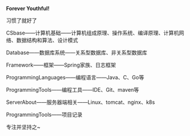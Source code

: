 **Forever Youthful!**

习惯了就好了

CSbase——计算机基础——计算机组成原理、操作系统、编译原理、计算机网络、数据结构和算法、设计模式

Database——数据库系统——关系型数据库、非关系型数据库

Framework——框架——Spring家族、日志框架

ProgrammingLanguages——编程语言——Java、C、Go等

ProgrammingTools——编程工具——IDE、Git、maven等

ServerAbout——服务器端相关——Linux、tomcat、nginx、k8s

ProgrammingTools——项目记录

专注并坚持之~
